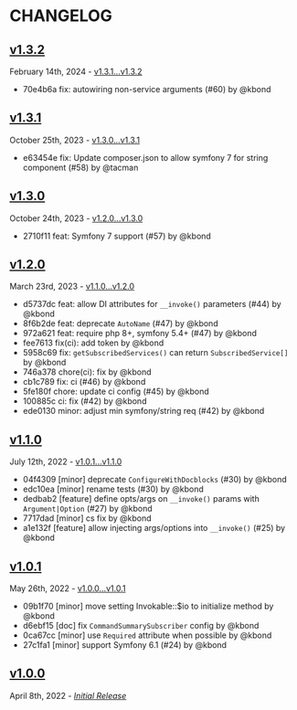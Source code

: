 # CHANGELOG

## [v1.3.2](https://github.com/zenstruck/console-extra/releases/tag/v1.3.2)

February 14th, 2024 - [v1.3.1...v1.3.2](https://github.com/zenstruck/console-extra/compare/v1.3.1...v1.3.2)

* 70e4b6a fix: autowiring non-service arguments (#60) by @kbond

## [v1.3.1](https://github.com/zenstruck/console-extra/releases/tag/v1.3.1)

October 25th, 2023 - [v1.3.0...v1.3.1](https://github.com/zenstruck/console-extra/compare/v1.3.0...v1.3.1)

* e63454e fix: Update composer.json to allow symfony 7 for string component (#58) by @tacman

## [v1.3.0](https://github.com/zenstruck/console-extra/releases/tag/v1.3.0)

October 24th, 2023 - [v1.2.0...v1.3.0](https://github.com/zenstruck/console-extra/compare/v1.2.0...v1.3.0)

* 2710f11 feat: Symfony 7 support (#57) by @kbond

## [v1.2.0](https://github.com/zenstruck/console-extra/releases/tag/v1.2.0)

March 23rd, 2023 - [v1.1.0...v1.2.0](https://github.com/zenstruck/console-extra/compare/v1.1.0...v1.2.0)

* d5737dc feat: allow DI attributes for `__invoke()` parameters (#44) by @kbond
* 8f6b2de feat: deprecate `AutoName` (#47) by @kbond
* 972a621 feat: require php 8+, symfony 5.4+ (#47) by @kbond
* fee7613 fix(ci): add token by @kbond
* 5958c69 fix: `getSubscribedServices()` can return `SubscribedService[]` by @kbond
* 746a378 chore(ci): fix by @kbond
* cb1c789 fix: ci (#46) by @kbond
* 5fe180f chore: update ci config (#45) by @kbond
* 100885c ci: fix (#42) by @kbond
* ede0130 minor: adjust min symfony/string req (#42) by @kbond

## [v1.1.0](https://github.com/zenstruck/console-extra/releases/tag/v1.1.0)

July 12th, 2022 - [v1.0.1...v1.1.0](https://github.com/zenstruck/console-extra/compare/v1.0.1...v1.1.0)

* 04f4309 [minor] deprecate `ConfigureWithDocblocks` (#30) by @kbond
* edc10ea [minor] rename tests (#30) by @kbond
* dedbab2 [feature] define opts/args on `__invoke()` params with `Argument|Option` (#27) by @kbond
* 7717dad [minor] cs fix by @kbond
* a1e132f [feature] allow injecting args/options into `__invoke()` (#25) by @kbond

## [v1.0.1](https://github.com/zenstruck/console-extra/releases/tag/v1.0.1)

May 26th, 2022 - [v1.0.0...v1.0.1](https://github.com/zenstruck/console-extra/compare/v1.0.0...v1.0.1)

* 09b1f70 [minor] move setting Invokable::$io to initialize method by @kbond
* d6ebf15 [doc] fix `CommandSummarySubscriber` config by @kbond
* 0ca67cc [minor] use `Required` attribute when possible by @kbond
* 27c1fa1 [minor] support Symfony 6.1 (#24) by @kbond

## [v1.0.0](https://github.com/zenstruck/console-extra/releases/tag/v1.0.0)

April 8th, 2022 - _[Initial Release](https://github.com/zenstruck/console-extra/commits/v1.0.0)_
